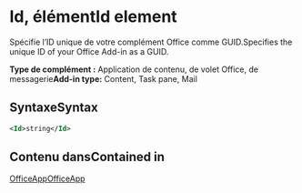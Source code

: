 # <a name="id-element"></a><span data-ttu-id="01f7f-101">Id, élément</span><span class="sxs-lookup"><span data-stu-id="01f7f-101">Id element</span></span>

<span data-ttu-id="01f7f-102">Spécifie l’ID unique de votre complément Office comme GUID.</span><span class="sxs-lookup"><span data-stu-id="01f7f-102">Specifies the unique ID of your Office Add-in as a GUID.</span></span>

<span data-ttu-id="01f7f-103">**Type de complément :** Application de contenu, de volet Office, de messagerie</span><span class="sxs-lookup"><span data-stu-id="01f7f-103">**Add-in type:** Content, Task pane, Mail</span></span>

## <a name="syntax"></a><span data-ttu-id="01f7f-104">Syntaxe</span><span class="sxs-lookup"><span data-stu-id="01f7f-104">Syntax</span></span>

```XML
<Id>string</Id>
```

## <a name="contained-in"></a><span data-ttu-id="01f7f-105">Contenu dans</span><span class="sxs-lookup"><span data-stu-id="01f7f-105">Contained in</span></span>

[<span data-ttu-id="01f7f-106">OfficeApp</span><span class="sxs-lookup"><span data-stu-id="01f7f-106">OfficeApp</span></span>](officeapp.md)

